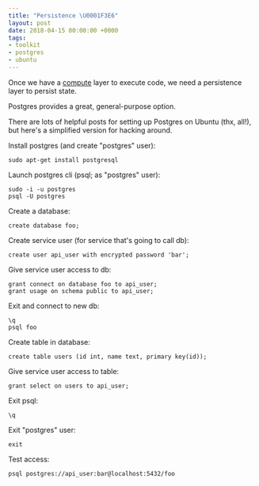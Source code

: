 ```yaml
---
title: "Persistence \U0001F3E6"
layout: post
date: 2018-04-15 00:00:00 +0000
tags:
- toolkit
- postgres
- ubuntu
---
```

Once we have a [compute](compute) layer to execute code, we need a persistence layer to persist state.

Postgres provides a great, general-purpose option.

There are lots of helpful posts for setting up Postgres on Ubuntu (thx, all!), but here's a simplified version for hacking around.

Install postgres (and create "postgres" user):

    sudo apt-get install postgresql

Launch postgres cli (psql; as "postgres" user):

	sudo -i -u postgres
    psql -U postgres

Create a database:

	create database foo;

Create service user (for service that's going to call db):

	create user api_user with encrypted password 'bar';
    
Give service user access to db:

	grant connect on database foo to api_user;
    grant usage on schema public to api_user;

Exit and connect to new db:

	\q
    psql foo

Create table in database:

	create table users (id int, name text, primary key(id));

Give service user access to table:

    grant select on users to api_user;

Exit psql:

	\q

Exit "postgres" user:

	exit

Test access:

	psql postgres://api_user:bar@localhost:5432/foo